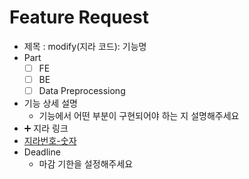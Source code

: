 # Feature Request
- 제목 : modify(지라 코드): 기능명
- Part
  - [ ] FE
  - [ ] BE
  - [ ] Data Preprocessiong
- 기능 상세 설명
  - 기능에서 어떤 부분이 구현되어야 하는 지 설명해주세요
- ➕ 지라 링크
 - [지라번호-숫자](지라주소)
- Deadline
  - 마감 기한을 설정해주세요
